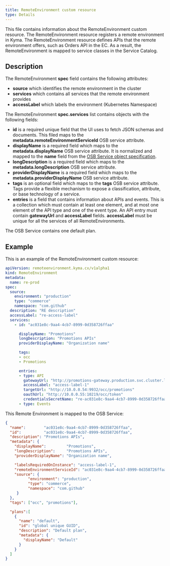 ```yaml
---
title: RemoteEnvironment custom resource
type: Details
---
```


This file contains information about the RemoteEnvironment custom resource.
The RemoteEnvironment resource registers a remote environment in Kyma. The RemoteEnvironment resource defines APIs that the remote environment offers, such as Orders API in the EC. As a result, the RemoteEnvironment is mapped to service classes in the Service Catalog.

## Description

The RemoteEnvironment **spec** field contains the following attributes:
 * **source** which identifies the remote environment in the cluster
 * **services** which contains all services that the remote environment provides
 * **accessLabel** which labels the environment (Kubernetes Namespace)

The RemoteEnvironment **spec.services** list contains objects with the following fields:
 * **id** is a required unique field that the UI uses to fetch JSON schemas and documents. This filed maps to the **metadata.remoteEnvironmentServiceId** OSB service attribute.
 * **displayName** is a required field which maps to the **metadata.displayName** OSB service attribute. It is normalized and mapped to the **name** field from the [OSB Service object specification](https://github.com/openservicebrokerapi/servicebroker/blob/v2.12/spec.md#service-objects).
 * **longDescription** is a required field which maps to the **metadata.longDescription** OSB service attribute.
 * **providerDisplayName** is a required field which maps to the **metadata.providerDisplayName** OSB service attribute.
 * **tags** is an optional field which maps to the **tags** OSB service attribute. Tags provide a flexible mechanism to expose a classification, attribute, or base technology of a service.
 * **entries** is a field that contains information about APIs and events. This is a collection which must contain at least one element,
   and at most one element of the API type and one of the event type. An API entry must contain **gatewayUrl** and **accessLabel** fields. **accessLabel** must be unique for all the services of all RemoteEnvironments.

The OSB Service contains one default plan.

## Example

This is an example of the RemoteEnvironment custom resource:

```yaml
apiVersion: remoteenvironment.kyma.cx/v1alpha1
kind: RemoteEnvironment
metadata:
  name: re-prod
spec:
  source:
    environment: "production"
    type: "commerce"
    namespace: "com.github"
  description: "RE description"
  accessLabel: "re-access-label"
  services:
    - id: "ac031e8c-9aa4-4cb7-8999-0d358726ffaa"

      displayName: "Promotions"
      longDescription: "Promotions APIs"
      providerDisplayName: "Organization name"

      tags:
      - occ
      - Promotions

      entries:
      - type: API
        gatewayUrl: "http://promotions-gateway.production.svc.cluster.local"
        accessLabel: "access-label-1"
        targetUrl: "http://10.0.0.54:9932/occ/promotions"
        oauthUrl: "http://10.0.0.55:10219/occ/token"
        credentialsSecretName: "re-ac031e8c-9aa4-4cb7-8999-0d358726ffaa"
      - type: Events
```

This Remote Environment is mapped to the OSB Service:

```json
{
  "name":        "ac031e8c-9aa4-4cb7-8999-0d358726ffaa",
  "id":          "ac031e8c-9aa4-4cb7-8999-0d358726ffaa",
  "description": "Promotions APIs",
  "metadata": {
    "displayName":         "Promotions",
    "longDescription":     "Promotions APIs",
    "providerDisplayName": "Organization name",

    "labelsRequiredOnInstance": "access-label-1",
    "remoteEnvironmentServiceId": "ac031e8c-9aa4-4cb7-8999-0d358726ffaa",
    "source": {
          "environment": "production",
          "type": "commerce",
          "namespace": "com.github"
     }
  },
  "tags": ["occ", "promotions"],

  "plans":[
    {
      "name": "default",
      "id": "global unique GUID",
      "description": "Default plan",
      "metadata": {
        "displayName": "Default"
      }
    }
  ]
}
```
